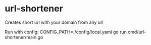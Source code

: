 # url-shortener
Creates short url with your domain from any url

Run with config: CONFIG_PATH=./config/local.yaml go run cmd/url-shortener/main.go
